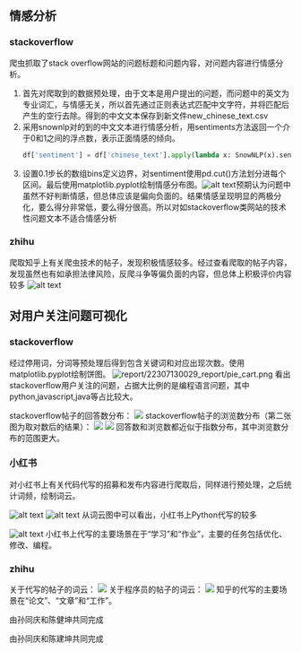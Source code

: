 ## 情感分析
### stackoverflow
爬虫抓取了stack overflow网站的问题标题和问题内容，对问题内容进行情感分析。
1. 首先对爬取到的数据预处理，由于文本是用户提出的问题，而问题中的英文为专业词汇，与情感无关，所以首先通过正则表达式匹配中文字符，并将匹配后产生的空行去除。得到的中文文本保存到新文件new_chinese_text.csv
2. 采用snownlp对的到的中文文本进行情感分析，用sentiments方法返回一个介于0和1之间的浮点数，表示正面情感的倾向。
   ```py
   df['sentiment'] = df['chinese_text'].apply(lambda x: SnowNLP(x).sentiments)
   ```
3. 设置0.1步长的数组bins定义边界，对sentiment使用pd.cut()方法划分进每个区间。最后使用matplotlib.pyplot绘制情感分布图。![alt text](sentiment_distribution.png)预期认为问题中虽然不好判断情感，但总体应该是偏向负面的。结果情感呈现明显的两极分化，要么得分非常低，要么得分很高。所以对如stackoverflow类网站的技术性问题文本不适合情感分析

### zhihu
爬取知乎上有关爬虫技术的帖子，发现积极情感较多。经过查看爬取的帖子内容，发现虽然也有如承担法律风险，反爬斗争等偏负面的内容，但总体上积极评价内容较多
![alt text](emo_zhihu.png)


## 对用户关注问题可视化
### stackoverflow
经过停用词，分词等预处理后得到包含关键词和对应出现次数。使用matplotlib.pyplot绘制饼图。
![report/22307130029_report/pie_cart.png](pie_cart.png)
看出stackoverflow用户关注的问题，占据大比例的是编程语言问题，其中python,javascript,java等占比较大。

stackoverflow帖子的回答数分布：
![](chart_answers.jpg)
stackoverflow帖子的浏览数分布（第二张图为取对数后的结果）：
![](chart_views.jpg)
![](chart_views_log.jpg)
回答数和浏览数都近似于指数分布，其中浏览数分布的范围更大。

### 小红书
对小红书上有关代码代写的招募和发布内容进行爬取后，同样进行预处理，之后统计词频，绘制词云。

![alt text](wordcloud_output.png)
![alt text](daixie.png)
从词云图中可以看出，小红书上Python代写的较多

![alt text](cloud_xhs.png)
小红书上代写的主要场景在于“学习”和“作业”，主要的任务包括优化、修改、编程。

### zhihu
关于代写的帖子的词云：
![](program_ghostwriting_wordcloud.png)
关于程序员的帖子的词云：
![](programmer_wordcloud.png)
知乎的代写的主要场景在“论文”、“文章”和“工作”。

由孙同庆和陈健坤共同完成

由孙同庆和陈建坤共同完成

